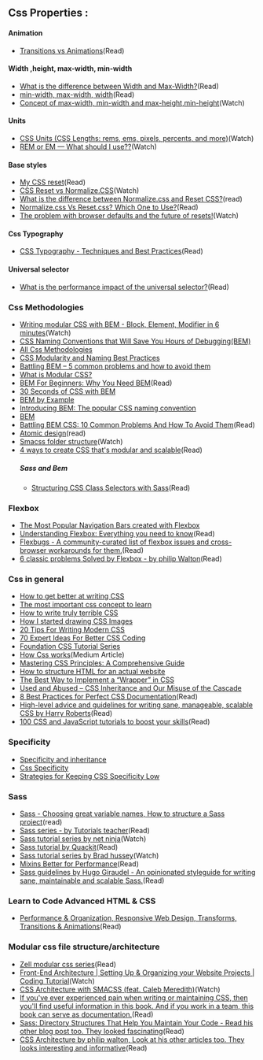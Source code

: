 
## Css Properties :

  #### Animation
- [Transitions vs Animations](https://cssanimation.rocks/transition-vs-animation/)(Read)

 #### Width ,height, max-width, min-width
- [What is the difference between Width and Max-Width?](https://teamtreehouse.com/community/css-question-what-is-the-difference-between-width-and-maxwidth)(Read)
- [min-width, max-width, width](https://stackoverflow.com/questions/15409091/how-to-use-min-width-max-width-and-width-100)(Read)
- [Concept of max-width, min-width and max-height,min-height](https://www.youtube.com/watch?v=cY7u36Mcg5E)(Watch)

 #### Units
- [CSS Units (CSS Lengths: rems, ems, pixels, percents, and more)](https://www.youtube.com/watch?v=qrduUUdxBSY&t=684s)(Watch)
- [REM or EM — What should I use??](https://www.youtube.com/watch?v=UHf3aQz50jQ)(Watch)

 #### Base styles
- [My CSS reset](https://zellwk.com/blog/css-reset/)(Read)
- [CSS Reset vs Normalize.CSS](https://www.youtube.com/watch?v=9AO5H6B3tZo)(Watch)
- [What is the difference between Normalize.css and Reset CSS?](https://stackoverflow.com/questions/6887336/what-is-the-difference-between-normalize-css-and-reset-css)(read)
- [Normalize.css Vs Reset.css? Which One to Use?](http://www.satya-weblog.com/2013/11/normalize-css-vs-reset-css-which-one-to-use.html)(Read)
- [The problem with browser defaults and the future of resets!](https://www.youtube.com/watch?v=L4wPV-K1lNI)(Watch)
  
 #### Css Typography
 - [CSS Typography - Techniques and Best Practices](https://www.webfx.com/blog/web-design/css-typography-02/)(Read)
  
 #### Universal selector
- [What is the performance impact of the universal selector?](https://stackoverflow.com/questions/2951997/what-is-the-performance-impact-of-the-universal-selector)(Read)
  
### Css Methodologies 
- [Writing modular CSS with BEM - Block, Element, Modifier in 6 minutes](https://www.youtube.com/watch?v=iyR6RXUZFQ8)(Watch)
- [CSS Naming Conventions that Will Save You Hours of Debugging(BEM)](https://medium.freecodecamp.org/css-naming-conventions-that-will-save-you-hours-of-debugging-35cea737d849)
- [All Css Methodologies](https://css-tricks.com/methods-organize-css/)
- [CSS Modularity and Naming Best Practices](https://zurb.createsend.com/campaigns/reports/viewCampaign.aspx?d=y&c=D1DB5D1EACAC32B4&ID=0D958ED040AB0E2F&temp=False&tx=0)
- [Battling BEM – 5 common problems and how to avoid them](https://medium.com/fed-or-dead/battling-bem-5-common-problems-and-how-to-avoid-them-5bbd23dee319)
- [What is Modular CSS?](https://spaceninja.com/2018/09/17/what-is-modular-css/)
- [BEM For Beginners: Why You Need BEM](https://www.smashingmagazine.com/2018/06/bem-for-beginners/)(Read)
- [30 Seconds of CSS with BEM](https://30-seconds.github.io/30-seconds-of-css/#toggle-switch)
- [BEM by Example](https://seesparkbox.com/foundry/bem_by_example)
- [Introducing BEM: The popular CSS naming convention](https://assortment.io/posts/introducing-bem-css-naming-convention)
- [BEM](http://getbem.com/)
- [Battling BEM CSS: 10 Common Problems And How To Avoid Them](https://www.smashingmagazine.com/2016/06/battling-bem-extended-edition-common-problems-and-how-to-avoid-them/)(Read)
- [Atomic design](http://bradfrost.com/blog/post/atomic-web-design/)(read)
- [Smacss folder structure](https://www.youtube.com/watch?v=c3fwnwSRGU0)(Watch)
- [4 ways to create CSS that's modular and scalable](https://www.creativebloq.com/css3/create-modular-and-scalable-css-9134351)(Read)
   ##### Sass and Bem
   - [Structuring CSS Class Selectors with Sass](https://www.sitepoint.com/structuring-css-class-selectors-with-sass/)(Read)


### Flexbox
- [The Most Popular Navigation Bars created with Flexbox](https://medium.com/flexbox-and-grids/the-most-popular-navigation-bars-created-with-flexbox-6c0f59f55686)
- [Understanding Flexbox: Everything you need to know](https://github.com/ohansemmanuel/Understanding-Flexbox)(Read)
- [Flexbugs - A community-curated list of flexbox issues and cross-browser workarounds for them.](https://github.com/philipwalton/flexbugs)(Read)
- [6 classic problems Solved by Flexbox - by philip Walton](https://philipwalton.github.io/solved-by-flexbox/)(Read)


### Css in general
- [How to get better at writing CSS](https://medium.freecodecamp.org/how-to-get-better-at-writing-css-a1732c32a72f)
- [The most important css concept to learn](https://medium.freecodecamp.org/the-most-important-css-concept-to-learn-8e929c944a19)
- [How to write truly terrible CSS](https://medium.freecodecamp.org/how-to-write-truly-terrible-css-214c26c6f729)
- [How I started drawing CSS Images](https://blog.prototypr.io/how-i-started-drawing-css-images-3fd878675c89)
- [20 Tips For Writing Modern CSS](https://tutorialzine.com/2016/08/20-protips-for-writing-modern-css)
- [70 Expert Ideas For Better CSS Coding](https://hackhands.com/70-Expert-Ideas-For-Better-CSS-Coding/)
- [Foundation CSS Tutorial Series ](https://www.youtube.com/results?search_query=Foundation+CSS+Tutorial+Series+)
- [How Css works](https://blog.logrocket.com/@benjamin.d.johnson)(Medium Article)
- [Mastering CSS Principles: A Comprehensive Guide](https://www.smashingmagazine.com/mastering-css-principles-comprehensive-reference-guide/)
- [How to structure HTML for an actual website](https://zellwk.com/blog/html-structure/)
- [The Best Way to Implement a “Wrapper” in CSS](https://css-tricks.com/best-way-implement-wrapper-css/)
- [Used and Abused – CSS Inheritance and Our Misuse of the Cascade](https://www.phase2technology.com/blog/used-and-abused-css-inheritance-and-our-misuse-cascade)
- [8 Best Practices for Perfect CSS Documentation](https://webdesign.tutsplus.com/articles/css-documentation-best-practices--cms-30139)(Read)
- [High-level advice and guidelines for writing sane, manageable, scalable CSS by Harry Roberts](https://cssguidelin.es/)(Read)
- [100 CSS and JavaScript tutorials to boost your skills](https://www.creativebloq.com/web-design-tips/css-and-javascript-1233101)(Read)


### Specificity
- [Specificity and inheritance](https://codeburst.io/2-key-css-tips-and-tricks-every-designer-should-master-84650113a416)
- [Css Specificity](https://www.smashingmagazine.com/2007/07/css-specificity-things-you-should-know/)
- [Strategies for Keeping CSS Specificity Low](https://css-tricks.com/strategies-keeping-css-specificity-low/)

### Sass
- [Sass - Choosing great variable names, How to structure a Sass project](http://thesassway.com/beginner)(read)
- [Sass series - by Tutorials teacher](https://www.tutorialsteacher.com/sass)(Read)
- [Sass tutorial series by net ninja](https://www.youtube.com/watch?v=8VAcFxGezjM&list=PL4cUxeGkcC9iEwigam3gTjU_7IA3W2WZA&index=4)(Watch)
- [Sass tutorial by Quackit](https://www.quackit.com/sass/tutorial/introduction_to_sass.cfm)(Read)
- [Sass tutorial series by Brad hussey](https://www.youtube.com/watch?v=aFWhf2wjJYo&list=PLUoqTnNH-2XxOt7UsKlTqbfrA2ucGosCR&index=1)(Watch)
- [Mixins Better for Performance](https://csswizardry.com/2016/02/mixins-better-for-performance/)(Read)
- [Sass guidelines by Hugo Giraudel - An opinionated styleguide for writing sane, maintainable and scalable Sass.](https://sass-guidelin.es/#about-the-author)(Read)

### Learn to Code Advanced HTML & CSS
 - [Performance & Organization, Responsive Web Design, Transforms, Transitions & Animations](https://learn.shayhowe.com/advanced-html-css/)(Read)

### Modular css file structure/architecture
- [Zell modular css series](https://www.google.com/search?q=zell+modular+css&oq=zell+modular+css&aqs=chrome..69i57j69i60l3.10775j1j9&sourceid=chrome&ie=UTF-8)(Read)
- [Front-End Architecture | Setting Up & Organizing your Website Projects | Coding Tutorial](https://www.youtube.com/watch?v=gFKsEab2-iA)(Watch)
- [CSS Architecture with SMACSS (feat. Caleb Meredith)](https://www.youtube.com/watch?v=6co781JgoqQ)(Watch)
- [If you've ever experienced pain when writing or maintaining CSS, then you'll find useful information in this book. And if you work in a team, this book can serve as documentation.](https://maintainablecss.com/chapters/introduction/)(Read)
- [Sass: Directory Structures That Help You Maintain Your Code - Read his other blog post too. They looked fascinating](https://vanseodesign.com/css/sass-directory-structures/)(Read)
- [CSS Architecture by philip walton, Look at his other articles too. They looks interesting and informative](https://philipwalton.com/articles/css-architecture/)(Read)
